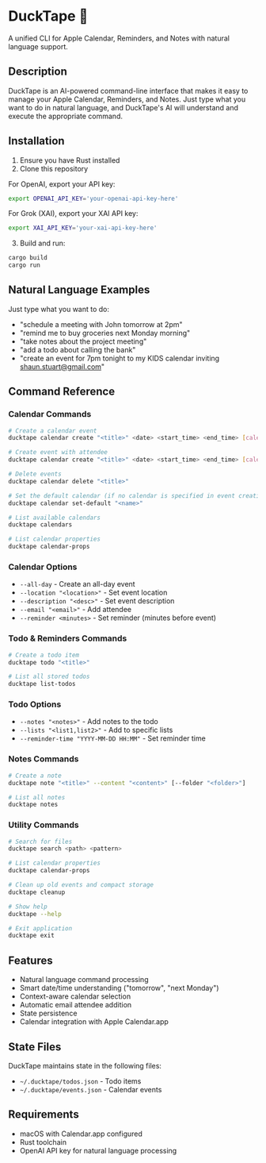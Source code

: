 # DuckTape 🦆

A unified CLI for Apple Calendar, Reminders, and Notes with natural language support.

## Description

DuckTape is an AI-powered command-line interface that makes it easy to manage your Apple Calendar, Reminders, and Notes. Just type what you want to do in natural language, and DuckTape's AI will understand and execute the appropriate command.

## Installation

1. Ensure you have Rust installed
2. Clone this repository

For OpenAI, export your API key:
```bash
export OPENAI_API_KEY='your-openai-api-key-here'
```

For Grok (XAI), export your XAI API key:
```bash
export XAI_API_KEY='your-xai-api-key-here'
```

3. Build and run:
```bash
cargo build
cargo run
```

## Natural Language Examples

Just type what you want to do:
- "schedule a meeting with John tomorrow at 2pm"
- "remind me to buy groceries next Monday morning"
- "take notes about the project meeting"
- "add a todo about calling the bank"
- "create an event for 7pm tonight to my KIDS calendar inviting shaun.stuart@gmail.com"

## Command Reference

### Calendar Commands
```bash
# Create a calendar event
ducktape calendar create "<title>" <date> <start_time> <end_time> [calendar]

# Create event with attendee
ducktape calendar create "<title>" <date> <start_time> <end_time> [calendar] --email "attendee@example.com"

# Delete events
ducktape calendar delete "<title>"

# Set the default calendar (if no calendar is specified in event creation, this calendar will be used)
ducktape calendar set-default "<name>"

# List available calendars
ducktape calendars

# List calendar properties
ducktape calendar-props
```

### Calendar Options
- `--all-day` - Create an all-day event
- `--location "<location>"` - Set event location
- `--description "<desc>"` - Set event description
- `--email "<email>"` - Add attendee
- `--reminder <minutes>` - Set reminder (minutes before event)

### Todo & Reminders Commands
```bash
# Create a todo item
ducktape todo "<title>"

# List all stored todos
ducktape list-todos
```

### Todo Options
- `--notes "<notes>"` - Add notes to the todo
- `--lists "<list1,list2>"` - Add to specific lists
- `--reminder-time "YYYY-MM-DD HH:MM"` - Set reminder time

### Notes Commands
```bash
# Create a note
ducktape note "<title>" --content "<content>" [--folder "<folder>"]

# List all notes
ducktape notes
```

### Utility Commands
```bash
# Search for files
ducktape search <path> <pattern>

# List calendar properties
ducktape calendar-props

# Clean up old events and compact storage
ducktape cleanup

# Show help
ducktape --help

# Exit application
ducktape exit
```

## Features

- Natural language command processing
- Smart date/time understanding ("tomorrow", "next Monday")
- Context-aware calendar selection
- Automatic email attendee addition
- State persistence
- Calendar integration with Apple Calendar.app

## State Files

DuckTape maintains state in the following files:
- `~/.ducktape/todos.json` - Todo items
- `~/.ducktape/events.json` - Calendar events

## Requirements

- macOS with Calendar.app configured
- Rust toolchain
- OpenAI API key for natural language processing